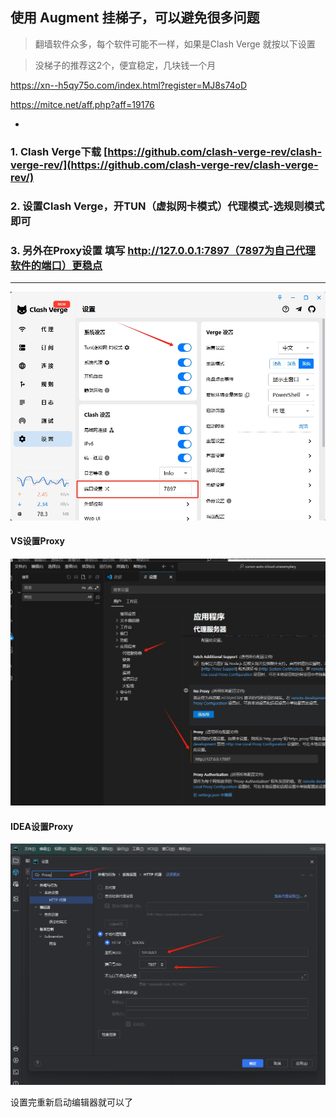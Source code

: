 使用 Augment 挂梯子，可以避免很多问题
-

> 翻墙软件众多，每个软件可能不一样，如果是Clash Verge 就按以下设置


> 没梯子的推荐这2个，便宜稳定，几块钱一个月
> 
https://xn--h5qy75o.com/index.html?register=MJ8s74oD
> 
https://mitce.net/aff.php?aff=19176

-
### 1. Clash Verge下载  [https://github.com/clash-verge-rev/clash-verge-rev/](https://github.com/clash-verge-rev/clash-verge-rev/)

### 2. 设置Clash Verge，开TUN（虚拟网卡模式）代理模式-选规则模式即可

### 3. 另外在Proxy设置 填写 http://127.0.0.1:7897（7897为自己代理软件的端口）更稳点

---


![20250718095406.png](<20250718095406.png>)

#### VS设置Proxy
![20250721230819.png](<20250721230819.png>)

#### IDEA设置Proxy

![20250721231123.png](<20250721231123.png>)

设置完重新启动编辑器就可以了
